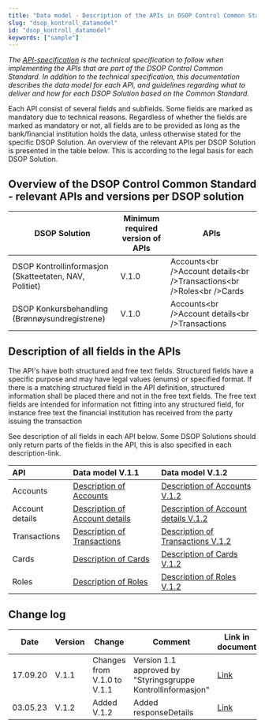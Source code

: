 ```yaml
---
title: "Data model - Description of the APIs in DSOP Control Common Standard"
slug: "dsop_kontroll_datamodel"
id: "dsop_kontroll_datamodel"
keywords: ["sample"]
---
```


*The [API-specification](https://dokumentasjon.dsop.no/dsop_kontroll_api_specification.html) is the technical specification to follow when implementing the APIs that are part of the DSOP Control Common Standard. In addition to the technical specification, this documentation describes the data model for each API, and guidelines regarding what to deliver and how for each DSOP Solution based on the Common Standard.*

Each API consist of several fields and subfields. Some fields are marked as mandatory due to technical reasons. Regardless of whether the fields are marked as mandatory or not, all fields are to be provided as long as the bank/financial institution holds the data, unless otherwise stated for the specific DSOP Solution. An overview of the relevant APIs per DSOP Solution is presented in the table below. This is according to the legal basis for each DSOP Solution.

## Overview of the DSOP Control Common Standard - relevant APIs and versions per DSOP solution

| DSOP Solution | Minimum required version of APIs | APIs |
| -------------------------------------------------------- | ---------------------------------- | --------------------------------------------------------------- |
| DSOP Kontrollinformasjon (Skatteetaten, NAV, Politiet) | V.1.0 | Accounts<br \/>Account details<br \/>Transactions<br \/>Roles<br \/>Cards |
| DSOP Konkursbehandling (Brønnøysundregistrene) | V.1.0 | Accounts<br \/>Account details<br \/>Transactions |

## Description of all fields in the APIs
The API's have both structured and free text fields. Structured fields have a specific purpose and may have legal values (enums) or specified format. If there is a matching structured field in the API definition, structured information shall be placed there and not in the free text fields. The free text fields are intended for information not fitting into any structured field, for instance free text the financial institution has received from the party issuing the transaction

See description of all fields in each API below. Some DSOP Solutions should only return parts of the fields in the API, this is also specified in each description-link.

| API | Data model V.1.1 | Data model V.1.2 |
| :---------------- | :---------------------------------------------------------------------------------------------------------------------- | :--------------------------------------------------------------------------------------------------------------------------------- |
| Accounts | [Description of Accounts](https://dokumentasjon.dsop.no/dsop_kontroll_apiaccountlist.html) | [Description of Accounts V.1.2](https://dokumentasjon.dsop.no/dsop_kontroll_apiaccountlist_v1_2.html) |
| Account details | [Description of Account details](https://dokumentasjon.dsop.no/dsop_kontroll_apiaccountdetails.html) | [Description of Account details V.1.2](https://dokumentasjon.dsop.no/dsop_kontroll_apiaccountdetails_v1_2.html) |
| Transactions | [Description of Transactions](https://dokumentasjon.dsop.no/dsop_kontroll_apitransactions.html) | [Description of Transactions V.1.2](https://dokumentasjon.dsop.no/dsop_kontroll_apitransactions_v1_2.html) |
| Cards | [Description of Cards](https://dokumentasjon.dsop.no/dsop_kontroll_apicards.html) | [Description of Cards V.1.2](https://dokumentasjon.dsop.no/dsop_kontroll_apicards_v1_2.html) |
| Roles | [Description of Roles](https://dokumentasjon.dsop.no/dsop_kontroll_apiroles.html) | [Description of Roles V.1.2](https://dokumentasjon.dsop.no/dsop_kontroll_apiroles_v1_2.html) |

## Change log

| Date | Version | Change | Comment                                                      | Link in document                                                                             |
| ---------- | --------- | ----------------------------- |--------------------------------------------------------------|----------------------------------------------------------------------------------------------|
| 17.09.20 | V.1.1 | Changes from V.1.0 to V.1.1 | Version 1.1 approved by "Styringsgruppe Kontrollinformasjon" | [Link](https://dokumentasjon.dsop.no/dsop_kontroll_changelogdatamodel.html) |
| 03.05.23 | V.1.2 | Added V.1.2 | Added responseDetails                                        | [Link](https://dokumentasjon.dsop.no/dsop_kontroll_changelogdatamodel.html) |